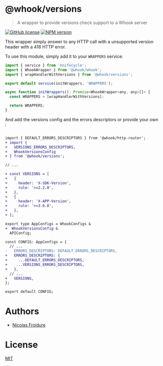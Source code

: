 [//]: # ( )
[//]: # (This file is automatically generated by a `metapak`)
[//]: # (module. Do not change it  except between the)
[//]: # (`content:start/end` flags, your changes would)
[//]: # (be overridden.)
[//]: # ( )
# @whook/versions
> A wrapper to provide versions check support to a Whook server

[![GitHub license](https://img.shields.io/badge/license-MIT-blue.svg)](https://github.com/nfroidure/whook/blob/master/packages/whook-versions/LICENSE)
[![NPM version](https://badge.fury.io/js/%40whook%2Fversions.svg)](https://npmjs.org/package/@whook/versions)


[//]: # (::contents:start)

This wrapper simply answer to any HTTP call with a unsupported
 version header with a 418 HTTP error.

To use this module, simply add it to your `WRAPPERS` service:
```js
import { service } from 'knifecycle';
import { WhookWrapper } from '@whook/whook';
import { wrapHandlerWithVersions } from '@whook/versions';

export default service(initWrappers, 'WRAPPERS');

async function initWrappers(): Promise<WhookWrapper<any, any>[]> {
  const WRAPPERS = [wrapHandlerWithVersions];

  return WRAPPERS;
}
```

And add the versions config and the errors descriptors or provide your own :
```diff

import { DEFAULT_ERRORS_DESCRIPTORS } from '@whook/http-router';
+ import {
+   VERSIONS_ERRORS_DESCRIPTORS,
+   WhookVersionsConfig
+ } from '@whook/versions';

// ...

+ const VERSIONS = [
+   {
+     header: 'X-SDK-Version',
+     rule: '>=2.2.0',
+   },
+   {
+     header: 'X-APP-Version',
+     rule: '>=3.6.0',
+   },
+ ];

export type AppConfigs = WhookConfigs &
+  WhookVersionsConfig &
  APIConfig;

const CONFIG: AppConfigs = {
  // ...
-   ERRORS_DESCRIPTORS: DEFAULT_ERRORS_DESCRIPTORS,
+   ERRORS_DESCRIPTORS: {
+     ...DEFAULT_ERRORS_DESCRIPTORS,
+    ...VERSIONS_ERRORS_DESCRIPTORS,
+   },
  // ...
+   VERSIONS,
};

export default CONFIG;
```

[//]: # (::contents:end)

# Authors
- [Nicolas Froidure](http://insertafter.com/en/index.html)

# License
[MIT](https://github.com/nfroidure/whook/blob/master/packages/whook-versions/LICENSE)
